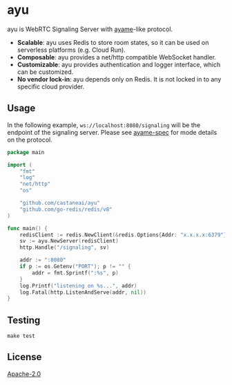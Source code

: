 # ayu

ayu is WebRTC Signaling Server with [ayame](https://github.com/OpenAyame/ayame)-like protocol.

- **Scalable**: ayu uses Redis to store room states, so it can be used on serverless platforms (e.g. Cloud Run).
- **Composable**: ayu provides a net/http compatible WebSocket handler.
- **Customizable**: ayu provides authentication and logger interface, which can be customized.
- **No vendor lock-in**: ayu depends only on Redis. It is not locked in to any specific cloud provider.

## Usage

In the following example, `ws://localhost:8080/signaling` will be the endpoint of the signaling server.
Please see [ayame-spec](https://github.com/OpenAyame/ayame-spec) for mode details on the protocol.

```go
package main

import (
	"fmt"
	"log"
	"net/http"
	"os"

	"github.com/castaneai/ayu"
	"github.com/go-redis/redis/v8"
)

func main() {
	redisClient := redis.NewClient(&redis.Options{Addr: "x.x.x.x:6379"})
	sv := ayu.NewServer(redisClient)
	http.Handle("/signaling", sv)

	addr := ":8080"
	if p := os.Getenv("PORT"); p != "" {
		addr = fmt.Sprintf(":%s", p)
	}
	log.Printf("listening on %s...", addr)
	log.Fatal(http.ListenAndServe(addr, nil))
}
```

## Testing

```
make test
```

## License 

[Apache-2.0](./LICENSE)
